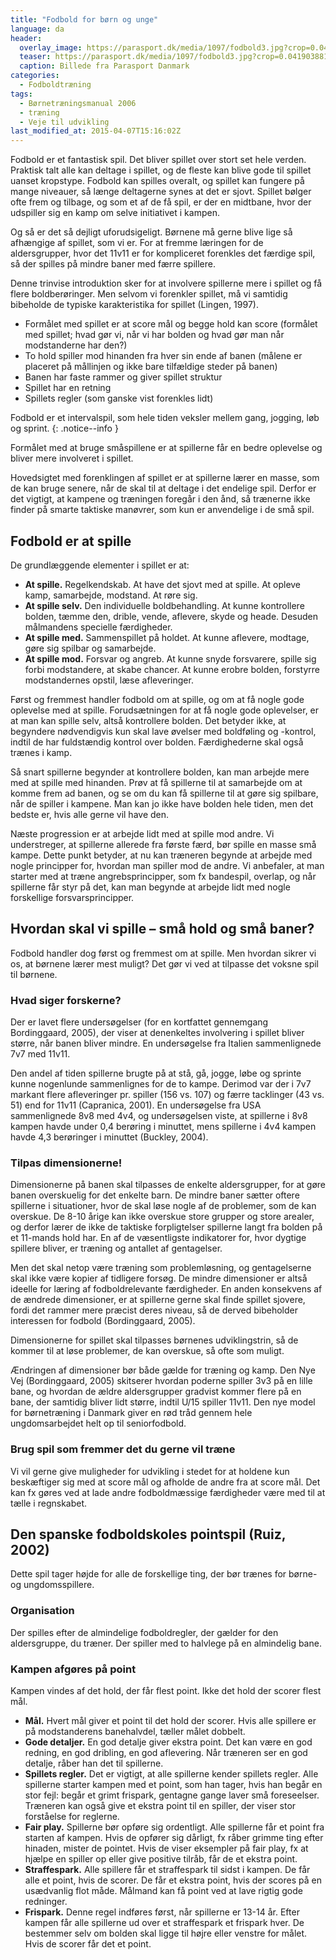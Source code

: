 ```yaml
---
title: "Fodbold for børn og unge"
language: da
header:
  overlay_image: https://parasport.dk/media/1097/fodbold3.jpg?crop=0.041903881166372822,0.23418124349202729,0.3078634800450834,0.31104084988706471&cropmode=percentage&width=940&height=430&rnd=131949609520000000
  teaser: https://parasport.dk/media/1097/fodbold3.jpg?crop=0.041903881166372822,0.23418124349202729,0.3078634800450834,0.31104084988706471&cropmode=percentage&width=940&height=430&rnd=131949609520000000
  caption: Billede fra Parasport Danmark
categories:
  - Fodboldtræning
tags:
  - Børnetræningsmanual 2006
  - træning
  - Veje til udvikling
last_modified_at: 2015-04-07T15:16:02Z
---
```


Fodbold er et fantastisk spil. Det bliver spillet over stort set hele verden. Praktisk talt alle kan deltage i spillet, og de fleste kan blive gode til spillet uanset kropstype. Fodbold kan spilles overalt, og spillet kan fungere på mange niveauer, så længe deltagerne synes at det er sjovt. Spillet bølger ofte frem og tilbage, og som et af de få spil, er der en midtbane, hvor der udspiller sig en kamp om selve initiativet i kampen.

Og så er det så dejligt uforudsigeligt. Børnene må gerne blive lige så afhængige af spillet, som vi er. For at fremme læringen for de aldersgrupper, hvor det 11v11 er for kompliceret forenkles det færdige spil, så der spilles på mindre baner med færre spillere.

Denne trinvise introduktion sker for at involvere spillerne mere i spillet og få flere boldberøringer. Men selvom vi forenkler spillet, må vi samtidig bibeholde de typiske karakteristika for spillet (Lingen, 1997).

- Formålet med spillet er at score mål og begge hold kan score (formålet med spillet; hvad gør vi, når vi har bolden og hvad gør man når modstanderne har den?)
- To hold spiller mod hinanden fra hver sin ende af banen (målene er placeret på mållinjen og ikke bare tilfældige steder på banen)
- Banen har faste rammer og giver spillet struktur
- Spillet har en retning
- Spillets regler (som ganske vist forenkles lidt)

Fodbold er et intervalspil, som hele tiden veksler mellem gang, jogging, løb og sprint.
{: .notice--info }

Formålet med at bruge småspillene er at spillerne får en bedre oplevelse og bliver mere involveret i spillet.

Hovedsigtet med forenklingen af spillet er at spillerne lærer en masse, som de kan bruge senere, når de skal til at deltage i det endelige spil. Derfor er det vigtigt, at kampene og træningen foregår i den ånd, så trænerne ikke finder på smarte taktiske manøvrer, som kun er anvendelige i de små spil.

## Fodbold er at spille

De grundlæggende elementer i spillet er at:

- **At spille.** Regelkendskab. At have det sjovt med at spille. At opleve kamp, samarbejde, modstand. At røre sig.
- **At spille selv.** Den individuelle boldbehandling. At kunne kontrollere bolden, tæmme den, drible, vende, aflevere, skyde og heade. Desuden målmandens specielle færdigheder.
- **At spille med.** Sammenspillet på holdet. At kunne aflevere, modtage, gøre sig spilbar og samarbejde.
- **At spille mod.** Forsvar og angreb. At kunne snyde forsvarere, spille sig forbi modstandere, at skabe chancer. At kunne erobre bolden, forstyrre modstandernes opstil, læse afleveringer.

Først og fremmest handler fodbold om at spille, og om at få nogle gode oplevelse med at spille. Forudsætningen for at få nogle gode oplevelser, er at man kan spille selv, altså kontrollere bolden. Det betyder ikke, at begyndere nødvendigvis kun skal lave øvelser med boldføling og -kontrol, indtil de har fuldstændig kontrol over bolden. Færdighederne skal også trænes i kamp.

Så snart spillerne begynder at kontrollere bolden, kan man arbejde mere med at spille med hinanden. Prøv at få spillerne til at samarbejde om at komme frem ad banen, og se om du kan få spillerne til at gøre sig spilbare, når de spiller i kampene. Man kan jo ikke have bolden hele tiden, men det bedste er, hvis alle gerne vil have den.

Næste progression er at arbejde lidt med at spille mod andre. Vi understreger, at spillerne allerede fra første færd, bør spille en masse små kampe. Dette punkt betyder, at nu kan træneren begynde at arbejde med nogle principper for, hvordan man spiller mod de andre. Vi anbefaler, at man starter med at træne angrebsprincipper, som fx bandespil, overlap, og når spillerne får styr på det, kan man begynde at arbejde lidt med nogle forskellige forsvarsprincipper.

## Hvordan skal vi spille – små hold og små baner?

Fodbold handler dog først og fremmest om at spille. Men hvordan sikrer vi os, at børnene lærer mest muligt? Det gør vi ved at tilpasse det voksne spil til børnene.

### Hvad siger forskerne?

Der er lavet flere undersøgelser (for en kortfattet gennemgang Bordinggaard, 2005), der viser at denenkeltes involvering i spillet bliver større, når banen bliver mindre. En undersøgelse fra Italien sammenlignede 7v7 med 11v11.

Den andel af tiden spillerne brugte på at stå, gå, jogge, løbe og sprinte kunne nogenlunde sammenlignes for de to kampe. Derimod var der i 7v7 markant flere afleveringer pr. spiller (156 vs. 107) og færre tacklinger (43 vs. 51) end for 11v11 (Capranica, 2001). En undersøgelse fra USA sammenlignede 8v8 med 4v4, og undersøgelsen viste, at spillerne i 8v8 kampen havde under 0,4 berøring i minuttet, mens spillerne i 4v4 kampen havde 4,3 berøringer i minuttet (Buckley, 2004).

### Tilpas dimensionerne!

Dimensionerne på banen skal tilpasses de enkelte aldersgrupper, for at gøre banen overskuelig for det enkelte barn. De mindre baner sætter oftere spillerne i situationer, hvor de skal løse nogle af de problemer, som de kan overskue. De 8-10 årige kan ikke overskue store grupper og store arealer, og derfor lærer de ikke de taktiske forpligtelser spillerne langt fra bolden på et 11-mands hold har. En af de væsentligste indikatorer for, hvor dygtige spillere bliver, er træning og antallet af gentagelser.

Men det skal netop være træning som problemløsning, og gentagelserne skal ikke være kopier af tidligere forsøg. De mindre dimensioner er altså ideelle for læring af fodboldrelevante færdigheder. En anden konsekvens af de ændrede dimensioner, er at spillerne gerne skal finde spillet sjovere, fordi det rammer mere præcist deres niveau, så de derved bibeholder interessen for fodbold (Bordinggaard, 2005).

Dimensionerne for spillet skal tilpasses børnenes udviklingstrin, så de kommer til at løse problemer, de kan overskue, så ofte som muligt. 

Ændringen af dimensioner bør både gælde for træning og kamp. Den Nye Vej (Bordinggaard, 2005) skitserer hvordan poderne spiller 3v3 på en lille bane, og hvordan de ældre aldersgrupper gradvist kommer flere på en bane, der samtidig bliver lidt større, indtil U/15 spiller 11v11. Den nye model for børnetræning i Danmark giver en rød tråd gennem hele ungdomsarbejdet helt op til seniorfodbold.

### Brug spil som fremmer det du gerne vil træne 

Vi vil gerne give muligheder for udvikling i stedet for at holdene kun beskæftiger sig med at score mål og afholde de andre fra at score mål. Det kan fx gøres ved at lade andre fodboldmæssige færdigheder være med til at tælle i regnskabet. 

## Den spanske fodboldskoles pointspil (Ruiz, 2002)

Dette spil tager højde for alle de forskellige ting, der bør trænes for børne- og ungdomsspillere.

### Organisation

Der spilles efter de almindelige fodboldregler, der gælder for den aldersgruppe, du træner. Der spiller med to halvlege på en almindelig bane.

### Kampen afgøres på point

Kampen vindes af det hold, der får flest point. Ikke det hold der scorer flest mål.

- **Mål.** Hvert mål giver et point til det hold der scorer. Hvis alle spillere er på modstanderens banehalvdel, tæller målet dobbelt.
- **Gode detaljer.** En god detalje giver ekstra point. Det kan være en god redning, en god dribling, en god aflevering. Når træneren ser en god detalje, råber han det til spillerne.
- **Spillets regler.** Det er vigtigt, at alle spillerne kender spillets regler. Alle spillerne starter kampen med et point, som han tager, hvis han begår en stor fejl: begår et grimt frispark, gentagne gange laver små foreseelser. Træneren kan også give et ekstra point til en spiller, der viser stor forståelse for reglerne.
- **Fair play.** Spillerne bør opføre sig ordentligt. Alle spillerne får et point fra starten af kampen. Hvis de opfører sig dårligt, fx råber grimme ting efter hinaden, mister de pointet. Hvis de viser eksempler på fair play, fx at hjælpe en spiller op eller give positive tilråb, får de et ekstra point.
- **Straffespark.** Alle spillere får et straffespark til sidst i kampen. De får alle et point, hvis de scorer. De får et ekstra point, hvis der scores på en usædvanlig flot måde. Målmand kan få point ved at lave rigtig gode redninger.
- **Frispark.** Denne regel indføres først, når spillerne er 13-14 år. Efter kampen får alle spillerne ud over et straffespark et frispark hver. De bestemmer selv om bolden skal ligge til højre eller venstre for målet. Hvis de scorer får det et point.
